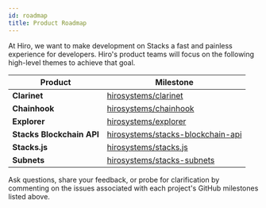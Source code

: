 ```yaml
---
id: roadmap
title: Product Roadmap
---
```


At Hiro, we want to make development on Stacks a fast and painless experience for developers. Hiro's product teams will focus on the following high-level themes to achieve that goal.

| Product | Milestone |
| --------------- | --------------- |
| **Clarinet** | [hirosystems/clarinet](https://github.com/hirosystems/clarinet/milestones) |
| **Chainhook**| [hirosystems/chainhook](https://github.com/hirosystems/chainhook/milestones) |
| **Explorer** | [hirosystems/explorer](https://github.com/hirosystems/explorer/milestones) |
| **Stacks Blockchain API** | [hirosystems/stacks-blockchain-api](https://github.com/hirosystems/stacks-blockchain-api/milestones) |
| **Stacks.js** | [hirosystems/stacks.js](https://github.com/hirosystems/stacks.js/milestones) |
| **Subnets** | [hirosystems/stacks-subnets](https://github.com/hirosystems/stacks-subnets/milestones) |

Ask questions, share your feedback, or probe for clarification by commenting on the issues associated with each project's GitHub milestones listed above.
